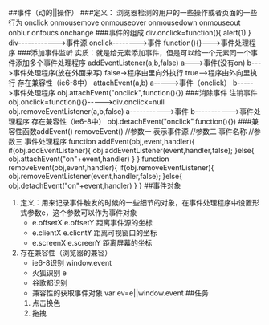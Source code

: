 ##事件（动的||操作）
###定义：
	浏览器检测的用户的一些操作或者页面的一些行为
	onclick onmousemove onmouseover onmousedown onmouseout onblur  onfoucs onchange
###事件的组成
	div.onclick=function(){
		alert(1)
	} 
	div------------>事件源
	onclick-------->事件
	function(){}--->事件处理程序
###添加事件监听
 	实质：就是给元素添加事件，但是可以给一个元素同一个事件添加多个事件处理程序
 	addEventListener(a,b,false)
	 	a--->事件(没有on)
	 	b--->事件处理程序(放在外面来写)
	 	false->程序由里向外执行
	 	true-->程序由外向里执行
 	存在兼容性（ie6-8中）
 	attachEvent(a,b)
 		a----->事件（onclick）
 		b----->事件处理程序
		obj.attachEvent("onclick",function(){})
###消除事件 注销事件
	obj.onclick=function(){}----->div.onclick=null
	obj.removeEventListener(a,b,false)
		a----------->事件
		b----------->事件处理程序
	存在兼容性（ie6-8中）
		obj.detachEvent("onclick",function(){})
###兼容性函数addEvent()  removeEvent()
	//参数一 表示事件源
	//参数二 事件名称
	//参数三 事件处理程序
	function addEvent(obj,event,handler){
		if(obj.addEventListener){
			obj.addEventListener(event,handler,false);
		}else{
			obj.attachEvent("on"+event,handler)
		}
	}
	function removeEvent(obj,event,handler){
		if(obj.removeEventListener){
			obj.removeEventListener(event,handler,false);
		}else{
			obj.detachEvent("on"+event,handler)
		}
	}
##事件对象
1. 定义：用来记录事件触发的时候的一些细节的对象，在事件处理程序中设置形式参数e，这个参数可以作为事件对象
	*	e.offsetX  e.offsetY  距离事件源的坐标
	*	e.clientX  e.clicntY  距离可视窗口的坐标
	*	e.screenX  e.screenY  距离屏幕的坐标
2. 存在兼容性（浏览器的兼容）
	* ie6-8识别  window.event
	* 火狐识别   e
	* 谷歌都识别
	*	兼容性的获取事件对象  var ev=e||window.event
##任务
	1. 点击换色
	2. 拖拽






